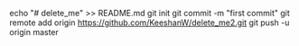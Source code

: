 echo "# delete_me" >> README.md
git init
git commit -m "first commit"
git remote add origin https://github.com/KeeshanW/delete_me2.git
git push -u origin master
